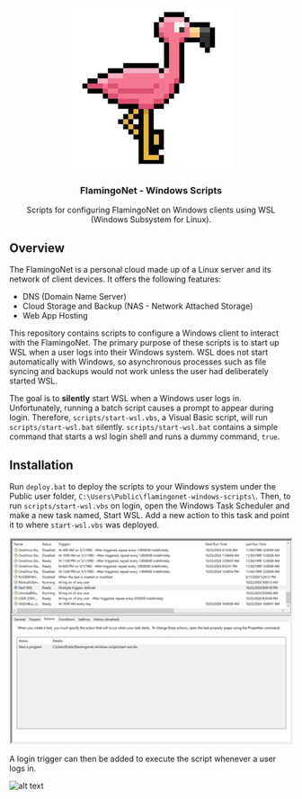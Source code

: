 
<!-- Project Logo -->
<br />
<div align="center">
  <a href="https://github.com/MatthewAguiar/flamingonet-windows-scripts">
    <img src="images/logo.png" alt="Logo" style="width: 289px">
  </a>

  <h3 align="center">FlamingoNet - Windows Scripts</h3>

  <p align="center">
    Scripts for configuring FlamingoNet on Windows clients using WSL (Windows Subsystem for Linux).
  </p>
</div>

<!-- Overview -->
## Overview

The FlamingoNet is a personal cloud made up of a Linux server and its network of client devices.
It offers the following features:
* DNS (Domain Name Server)
* Cloud Storage and Backup (NAS - Network Attached Storage)
* Web App Hosting

This repository contains scripts to configure a Windows client to interact with the FlamingoNet. The primary purpose of these scripts is to start up WSL
when a user logs into their Windows system. WSL does not start automatically with Windows,
so asynchronous processes such as file syncing and backups would not work unless the user
had deliberately started WSL.

The goal is to **silently** start WSL when a Windows user logs in. Unfortunately, running
a batch script causes a prompt to appear during login. Therefore, `scripts/start-wsl.vbs`,
a Visual Basic script, will run `scripts/start-wsl.bat` silently. `scripts/start-wsl.bat`
contains a simple command that starts a wsl login shell and runs a dummy command, `true`.

<!-- Installation -->
## Installation
Run `deploy.bat` to deploy the scripts to your Windows system under the Public user folder,
`C:\Users\Public\flamingonet-windows-scripts\`. Then, to run `scripts/start-wsl.vbs` on login,
open the Windows Task Scheduler and make a new task named, Start WSL. Add a new action to this
task and point it to where `start-wsl.vbs` was deployed.

![Task Scheduler Action](images/task-scheduler-action.png)

A login trigger can then be added to execute the script whenever a user logs in.

![alt text](image.png)